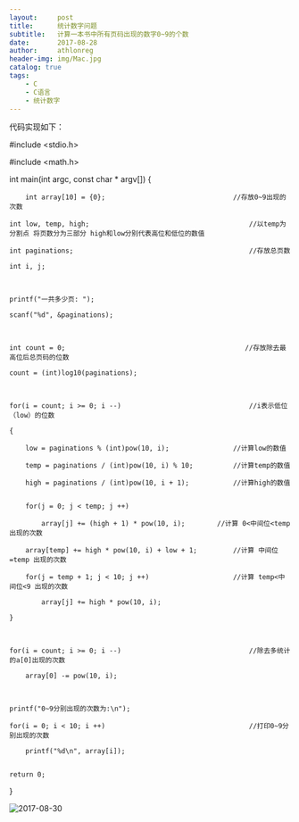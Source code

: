 ```yaml
---
layout:     post
title:      统计数字问题
subtitle:   计算一本书中所有页码出现的数字0~9的个数
date:       2017-08-28
author:     athlonreg
header-img: img/Mac.jpg
catalog: true
tags:
    - C
    - C语言
    - 统计数字
---
```


代码实现如下：



#include <stdio.h>

#include <math.h>


int main(int argc, const char * argv[]) 
{
    

    	int array[10] = {0};                                //存放0~9出现的次数
    
	int low, temp, high;                                        //以temp为分割点 将页数分为三部分 high和low分别代表高位和低位的数值
    
	int paginations;                                            //存放总页数

	int i, j;
    
    

	printf("一共多少页: ");
    
	scanf("%d", &paginations);
  
  
    
	int count = 0;                                             //存放除去最高位后总页码的位数
    
	count = (int)log10(paginations);
    
    

	for(i = count; i >= 0; i --)                                //i表示低位（low）的位数
    
	{
        
		low = paginations % (int)pow(10, i);                //计算low的数值
        
		temp = paginations / (int)pow(10, i) % 10;          //计算temp的数值
        
		high = paginations / (int)pow(10, i + 1);           //计算high的数值
        
        
		for(j = 0; j < temp; j ++)
            
			array[j] += (high + 1) * pow(10, i);        //计算 0<中间位<temp 出现的次数
        
		array[temp] += high * pow(10, i) + low + 1;         //计算 中间位=temp 出现的次数
        
		for(j = temp + 1; j < 10; j ++)                     //计算 temp<中间位<9 出现的次数
            
			array[j] += high * pow(10, i);
    
	}
    
    

	for(i = count; i >= 0; i --)                                //除去多统计的a[0]出现的次数
        
		array[0] -= pow(10, i);
    

    
	printf("0~9分别出现的次数为:\n");
    
	for(i = 0; i < 10; i ++)                                    //打印0~9分别出现的次数
        
		printf("%d\n", array[i]);
    
    
	return 0;

}


![2017-08-30](http://ovefvi4g3.bkt.clouddn.com/2017-08-30-1.png)

